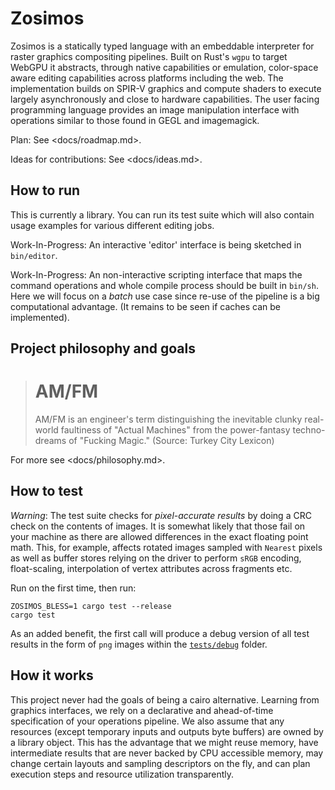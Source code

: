 # Zosimos

Zosimos is a statically typed language with an embeddable interpreter for
raster graphics compositing pipelines. Built on Rust's `wgpu` to target WebGPU
it abstracts, through native capabilities or emulation, color-space aware
editing capabilities across platforms including the web. The implementation
builds on SPIR-V graphics and compute shaders to execute largely asynchronously
and close to hardware capabilities. The user facing programming language
provides an image manipulation interface with operations similar to those found
in GEGL and imagemagick.

Plan: See <docs/roadmap.md>.

Ideas for contributions: See <docs/ideas.md>.

## How to run

This is currently a library. You can run its test suite which will also contain
usage examples for various different editing jobs.

Work-In-Progress: An interactive 'editor' interface is being sketched in
`bin/editor`.

Work-In-Progress: An non-interactive scripting interface that maps the command
operations and whole compile process should be built in `bin/sh`. Here we will
focus on a *batch* use case since re-use of the pipeline is a big computational
advantage. (It remains to be seen if caches can be implemented).

## Project philosophy and goals

> AM/FM
> =====
>
> AM/FM is an engineer's term distinguishing the inevitable clunky real-world
> faultiness of "Actual Machines" from the power-fantasy techno-dreams of
> "Fucking Magic." (Source: Turkey City Lexicon)

For more see <docs/philosophy.md>.

## How to test

_Warning_: The test suite checks for _pixel-accurate results_ by doing a CRC
check on the contents of images. It is somewhat likely that those fail on your
machine as there are allowed differences in the exact floating point math.
This, for example, affects rotated images sampled with `Nearest` pixels as well
as buffer stores relying on the driver to perform `sRGB` encoding,
float-scaling, interpolation of vertex attributes across fragments etc.

Run on the first time, then run:

```
ZOSIMOS_BLESS=1 cargo test --release
cargo test
```

As an added benefit, the first call will produce a debug version of all test
results in the form of `png` images within the [`tests/debug`](./tests/debug)
folder.

## How it works

This project never had the goals of being a cairo alternative. Learning from
graphics interfaces, we rely on a declarative and ahead-of-time specification
of your operations pipeline. We also assume that any resources (except
temporary inputs and outputs byte buffers) are owned by a library object. This
has the advantage that we might reuse memory, have intermediate results that
are never backed by CPU accessible memory, may change certain layouts and
sampling descriptors on the fly, and can plan execution steps and resource
utilization transparently.
